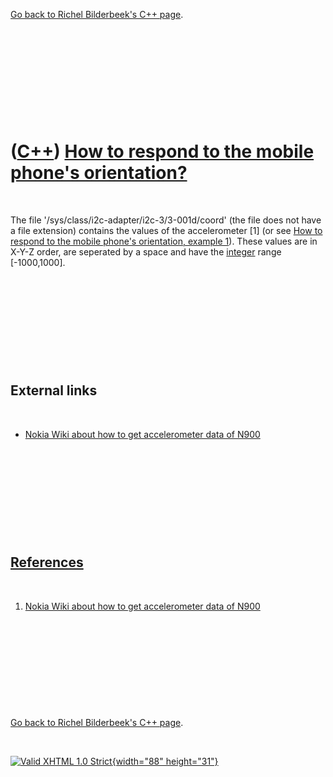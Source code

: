 

[Go back to Richel Bilderbeek's C++ page](Cpp.htm).

 

 

 

 

 

([C++](Cpp.htm)) [How to respond to the mobile phone's orientation?](CppSymbianRespondToOrientation.htm)
========================================================================================================

 

The file '/sys/class/i2c-adapter/i2c-3/3-001d/coord' (the file does not
have a file extension) contains the values of the accelerometer \[1\]
(or see [How to respond to the mobile phone's orientation, example
1](CppSymbianRespondToOrientation.htm)). These values are in X-Y-Z
order, are seperated by a space and have the [integer](CppInt.htm) range
\[-1000,1000\].

 

 

 

 

 

External links
--------------

 

-   [Nokia Wiki about how to get accelerometer data of
    N900](http://wiki.forum.nokia.com/index.php/How_to_get_accelerometer_data_of_N900_using_Qt)

 

 

 

 

 

[References](CppReferences.htm)
-------------------------------

 

1.  [Nokia Wiki about how to get accelerometer data of
    N900](http://wiki.forum.nokia.com/index.php/How_to_get_accelerometer_data_of_N900_using_Qt)

 

 

 

 

 

[Go back to Richel Bilderbeek's C++ page](Cpp.htm).



 

[![Valid XHTML 1.0 Strict](valid-xhtml10.png){width="88"
height="31"}](http://validator.w3.org/check?uri=referer)
